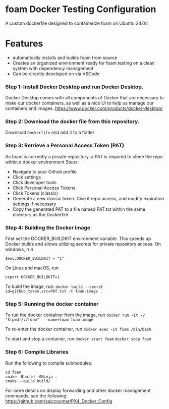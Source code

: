 # foam Docker Testing Configuration
A custom dockerfile designed to containerize foam on Ubuntu 24.04 


# Features 
* automatically installs and builds foam from source
* Creates an organized environment ready for foam testing on a clean system with dependency management
* Can be directly developed on via VSCode

### Step 1: Install Docker Desktop and run Docker Desktop. 
Docker Desktop comes with all components of Docker that are necessary to make our docker containers, as well as a nice UI to help us manage our containers and images. 
https://www.docker.com/products/docker-desktop/
### Step 2: Download the docker file from this repository. 
Download `Dockerfile` and add it to a folder
### Step 3: Retrieve a Personal Access Token (PAT)
As foam is currently a private repository, a PAT is required to clone the repo within a docker environment
Steps:
* Navigate to your Github profile
* Click settings
* Click developer tools
* Click Personal Access Tokens
* Click Tokens (classic)
* Generate a new classic token. Give it repo access, and modify expiration settings if necessary
* Copy the generated PAT to a file named PAT.txt within the same directory as the Dockerfile

### Step 4: Building the Docker image
First set the DOCKER_BUILDKIT environment variable. This speeds up Docker builds and allows utilizing secrets for private repository access.
On windows, run
```
$env:DOCKER_BUILDKIT = "1"
```

On Linux and macOS, run
```
export DOCKER_BUILDKIT=1
```

To build the image, run:
```docker build --secret id=github_token,src=PAT.txt -t foam-image .```

### Step 5: Running the docker container
To run the docker container from the image, run
```docker run -it -v "$(pwd)/:/foam"  --name=foam foam-image```

To re-enter the docker container, run
```docker exec -it foam /bin/bash```

To start and stop a container, run
```docker start foam```
```docker stop foam```

### Step 6: Compile Libraries
Run the following to compile submodules:
```
cd foam
cmake -Bbuild -GNinja .
cmake --build build/
```

For more details on display forwarding and other docker management commands, see the following:
https://github.com/saiccoumar/PX4_Docker_Config

